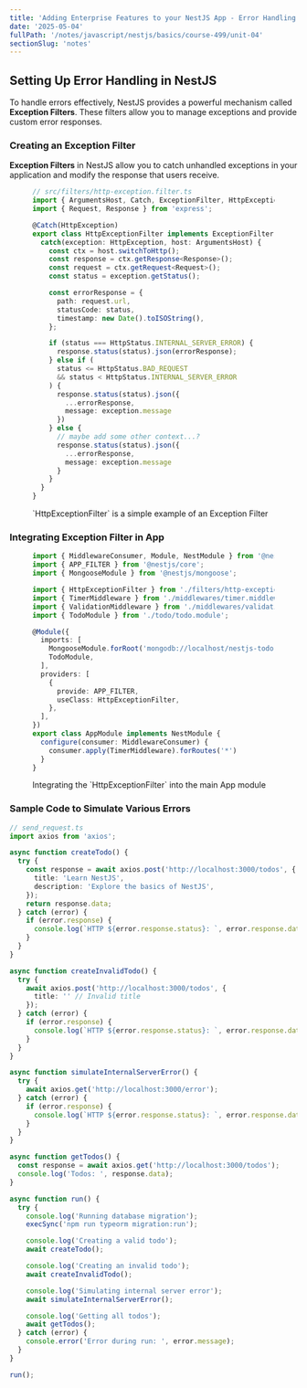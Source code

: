 ```yaml
---
title: 'Adding Enterprise Features to your NestJS App - Error Handling'
date: '2025-05-04'
fullPath: '/notes/javascript/nestjs/basics/course-499/unit-04'
sectionSlug: 'notes'
---
```


## Setting Up Error Handling in NestJS

To handle errors effectively, NestJS provides a powerful mechanism called **Exception Filters**. These filters allow you to manage exceptions and provide custom error responses.

### Creating an Exception Filter

**Exception Filters** in NestJS allow you to catch unhandled exceptions in your application and modify the response that users receive.

<figure>

```ts
// src/filters/http-exception.filter.ts
import { ArgumentsHost, Catch, ExceptionFilter, HttpException, HttpStatus } from '@nestjs/common';
import { Request, Response } from 'express';

@Catch(HttpException)
export class HttpExceptionFilter implements ExceptionFilter {
  catch(exception: HttpException, host: ArgumentsHost) {
    const ctx = host.switchToHttp();
    const response = ctx.getResponse<Response>();
    const request = ctx.getRequest<Request>();
    const status = exception.getStatus();

    const errorResponse = {
      path: request.url,
      statusCode: status,
      timestamp: new Date().toISOString(),
    };

    if (status === HttpStatus.INTERNAL_SERVER_ERROR) {
      response.status(status).json(errorResponse);
    } else if (
      status <= HttpStatus.BAD_REQUEST
      && status < HttpStatus.INTERNAL_SERVER_ERROR
    ) {
      response.status(status).json({
        ...errorResponse,
        message: exception.message
      })
    } else {
      // maybe add some other context...?
      response.status(status).json({
        ...errorResponse,
        message: exception.message
      }
    }
  }
}
```

<figcaption>`HttpExceptionFilter` is a simple example of an Exception Filter</figcaption>
</figure>

### Integrating Exception Filter in App


<figure>

```ts
import { MiddlewareConsumer, Module, NestModule } from '@nestjs/common';
import { APP_FILTER } from '@nestjs/core';
import { MongooseModule } from '@nestjs/mongoose';

import { HttpExceptionFilter } from './filters/http-exception.filter';
import { TimerMiddleware } from './middlewares/timer.middleware';
import { ValidationMiddleware } from './middlewares/validation.middleware';
import { TodoModule } from './todo/todo.module';

@Module({
  imports: [
    MongooseModule.forRoot('mongodb://localhost/nestjs-todo'),
    TodoModule,
  ],
  providers: [
    {
      provide: APP_FILTER,
      useClass: HttpExceptionFilter,
    },
  ],
})
export class AppModule implements NestModule {
  configure(consumer: MiddlewareConsumer) {
    consumer.apply(TimerMiddleware).forRoutes('*')
  }
}
```

<figcaption>Integrating the `HttpExceptionFilter` into the main App module</figcaption>
</figure>

### Sample Code to Simulate Various Errors

```ts
// send_request.ts
import axios from 'axios';

async function createTodo() {
  try {
    const response = await axios.post('http://localhost:3000/todos', {
      title: 'Learn NestJS',
      description: 'Explore the basics of NestJS',
    });
    return response.data;
  } catch (error) {
    if (error.response) {
      console.log(`HTTP ${error.response.status}: `, error.response.data);
    }
  }
}

async function createInvalidTodo() {
  try {
    await axios.post('http://localhost:3000/todos', {
      title: '' // Invalid title
    });
  } catch (error) {
    if (error.response) {
      console.log(`HTTP ${error.response.status}: `, error.response.data);
    }
  }
}

async function simulateInternalServerError() {
  try {
    await axios.get('http://localhost:3000/error');
  } catch (error) {
    if (error.response) {
      console.log(`HTTP ${error.response.status}: `, error.response.data);
    }
  }
}

async function getTodos() {
  const response = await axios.get('http://localhost:3000/todos');
  console.log('Todos: ', response.data);
}

async function run() {
  try {
    console.log('Running database migration');
    execSync('npm run typeorm migration:run');

    console.log('Creating a valid todo');
    await createTodo();

    console.log('Creating an invalid todo');
    await createInvalidTodo();

    console.log('Simulating internal server error');
    await simulateInternalServerError();

    console.log('Getting all todos');
    await getTodos();
  } catch (error) {
    console.error('Error during run: ', error.message);
  }
}

run();
```
